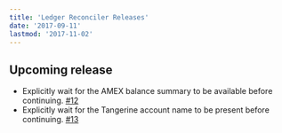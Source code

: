 ```yaml
---
title: 'Ledger Reconciler Releases'
date: '2017-09-11'
lastmod: '2017-11-02'
---
```


## Upcoming release

- Explicitly wait for the AMEX balance summary to be available before continuing. [#12](https://github.com/marvinpinto/ledger-reconciler/pull/12)
- Explicitly wait for the Tangerine account name to be present before continuing. [#13](https://github.com/marvinpinto/ledger-reconciler/pull/13)
